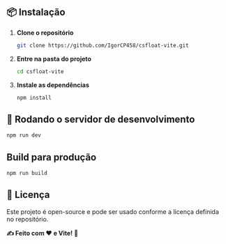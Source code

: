 ## 📦 Instalação

1. **Clone o repositório**
    
    ```bash
    git clone https://github.com/IgorCP458/csfloat-vite.git
    ```
    
2. **Entre na pasta do projeto**
    
    ```bash
    cd csfloat-vite
    ```
    
3. **Instale as dependências**
    
    ```bash
    npm install
    ```
    

## 🔨 Rodando o servidor de desenvolvimento

```bash
npm run dev
```

## Build para produção

```bash
npm run build
```

## 📜 Licença

Este projeto é open-source e pode ser usado conforme a licença definida no repositório.

**✍️ Feito com ❤️ e Vite! 🚀**